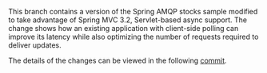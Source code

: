 This branch contains a version of the Spring AMQP stocks sample modified to take advantage of Spring MVC 3.2, Servlet-based async support. The change shows how an existing application with client-side polling can improve its latency while also optimizing the number of requests required to deliver updates. 

The details of the changes can be viewed in the following [commit](https://github.com/SpringSource/spring-amqp-samples/commit/1a241f8cd68835fa9e6af4e987bccf7b9e6b8bf1).
